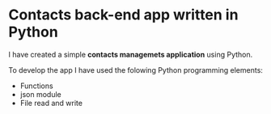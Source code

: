 # Contacts back-end app written in Python

I have created a simple **contacts managemets application** using Python.

To develop the app I have used the folowing Python programming elements:

- Functions
- json module
- File read and write
